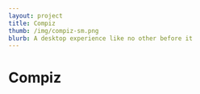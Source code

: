 ```yaml
---
layout: project
title: Compiz
thumb: /img/compiz-sm.png
blurb: A desktop experience like no other before it
---
```


Compiz
======
